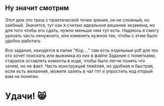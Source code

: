 ## Ну значит смотрим
Этот дем это треш с практической точки зрения, он не сложный, но заёбный.
Значится, тут как я считаю идеальное решение экзамена, но для того чтобы его сдать, нужно меньше чем тут есть.
Надеюсь я смогу урезать часть ненужного, или изменить нужное так, чтобы с этим было удобно работать

Все задания, находятся в папке "Код ..." там есть отдельные pdf для тех кто хочет поискать или выжимка из них в файле Задание с пометками, старался оставлять коменты в коде, чтобы было легче понять что зачем, но не факт. Часть конструкций тяжёлая, но удобная и быстрая, если есть желаение, можете залить в чат гпт и упростить код кторый вам не понятен. 


# Удачи! 😸
